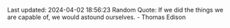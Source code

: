 Last updated: 2024-04-02 18:56:23
Random Quote: If we did the things we are capable of, we would astound ourselves. - Thomas Edison